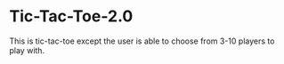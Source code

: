 # Tic-Tac-Toe-2.0
This is tic-tac-toe except the user is able to choose from 3-10 players to play with.
